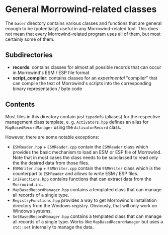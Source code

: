 # General Morrowind-related classes

The `base/` directory contains various classes and functions that are general
enough to be (potentially) useful in any Morrowind-related tool. This does not
mean that every Morrowind-related program uses all of them, but most certainly
some of them.

## Subdirectories

* **records**: contains classes for almost all possible records that can occur
  in Morrowind's ESM / ESP file format
* **script_compiler**: contains classes for an _experimental_ "compiler" that
  can compile the text of Morrowind's scripts into the corresponding binary
  representation / byte code

## Contents

Most files in this directory contain just `typedef`s (aliases) for the
respective management class template, e. g. `Activators.hpp` defines an alias
for `MapBasedRecordManager` using the `ActivatorRecord` class.

However, there are some notable exceptions:

* `ESMReader.hpp` + `ESMReader.cpp` contain the `ESMReader` class which
  provides the basic mechanism to load an ESM or ESP file of Morrowind. Note
  that in most cases the class needs to be subclassed to read only the the
  desired data from those files.
* `ESMWriter.hpp` + `ESMWriter.cpp` contain the `ESMWriter` class which is the
  counterpart to `ESMReader` and allows to write ESM / ESP files.
* `IniFunctions.hpp` contains functions that can extract data from the
  `Morrowind.ini`.
* `MapBasedRecordManager.hpp` contains a templated class that can manage all
  records of a single type.
* `RegistryFunctions.hpp` provides a way to get Morrowind's installation
  directory from the Windows registry. Obviously, that will only work on Windows
  systems.
* `SetBasedRecordManager.hpp` contains a templated class that can manage all
  records of a single type. Works like `MapBasedRecordManager` but uses a
  `std::set` internally to manage the data.
